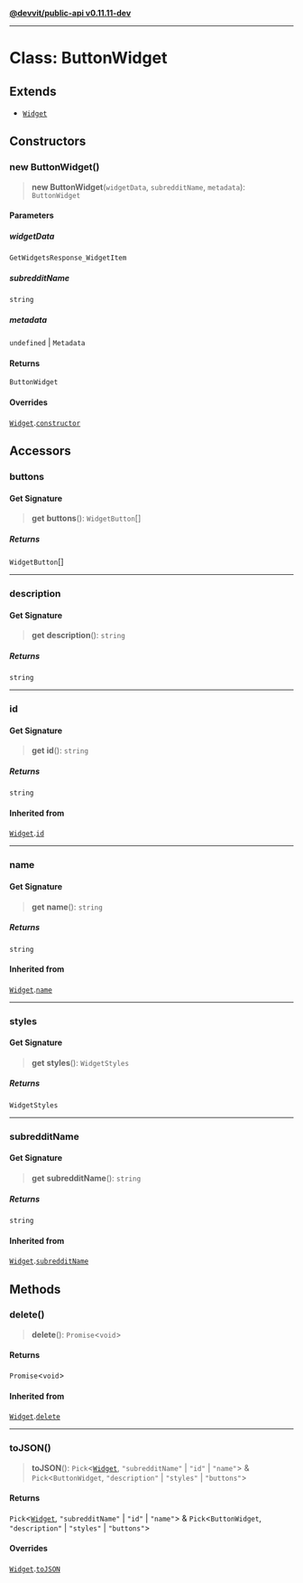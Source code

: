 [**@devvit/public-api v0.11.11-dev**](../../README.md)

---

# Class: ButtonWidget

## Extends

- [`Widget`](Widget.md)

## Constructors

<a id="constructor"></a>

### new ButtonWidget()

> **new ButtonWidget**(`widgetData`, `subredditName`, `metadata`): `ButtonWidget`

#### Parameters

##### widgetData

`GetWidgetsResponse_WidgetItem`

##### subredditName

`string`

##### metadata

`undefined` | `Metadata`

#### Returns

`ButtonWidget`

#### Overrides

[`Widget`](Widget.md).[`constructor`](Widget.md#constructor)

## Accessors

<a id="buttons"></a>

### buttons

#### Get Signature

> **get** **buttons**(): `WidgetButton`[]

##### Returns

`WidgetButton`[]

---

<a id="description"></a>

### description

#### Get Signature

> **get** **description**(): `string`

##### Returns

`string`

---

<a id="id"></a>

### id

#### Get Signature

> **get** **id**(): `string`

##### Returns

`string`

#### Inherited from

[`Widget`](Widget.md).[`id`](Widget.md#id)

---

<a id="name"></a>

### name

#### Get Signature

> **get** **name**(): `string`

##### Returns

`string`

#### Inherited from

[`Widget`](Widget.md).[`name`](Widget.md#name)

---

<a id="styles"></a>

### styles

#### Get Signature

> **get** **styles**(): `WidgetStyles`

##### Returns

`WidgetStyles`

---

<a id="subredditname"></a>

### subredditName

#### Get Signature

> **get** **subredditName**(): `string`

##### Returns

`string`

#### Inherited from

[`Widget`](Widget.md).[`subredditName`](Widget.md#subredditname)

## Methods

<a id="delete"></a>

### delete()

> **delete**(): `Promise`\<`void`\>

#### Returns

`Promise`\<`void`\>

#### Inherited from

[`Widget`](Widget.md).[`delete`](Widget.md#delete)

---

<a id="tojson"></a>

### toJSON()

> **toJSON**(): `Pick`\<[`Widget`](Widget.md), `"subredditName"` \| `"id"` \| `"name"`\> & `Pick`\<`ButtonWidget`, `"description"` \| `"styles"` \| `"buttons"`\>

#### Returns

`Pick`\<[`Widget`](Widget.md), `"subredditName"` \| `"id"` \| `"name"`\> & `Pick`\<`ButtonWidget`, `"description"` \| `"styles"` \| `"buttons"`\>

#### Overrides

[`Widget`](Widget.md).[`toJSON`](Widget.md#tojson)
